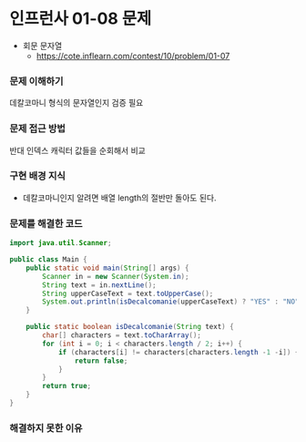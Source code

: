 # 인프런사 01-08 문제
- 회문 문자열
  - https://cote.inflearn.com/contest/10/problem/01-07

### 문제 이해하기
데칼코마니 형식의 문자열인지 검증 필요

### 문제 접근 방법
반대 인덱스 캐릭터 값들을 순회해서 비교

### 구현 배경 지식
- 데칼코마니인지 알려면 배열 length의 절반만 돌아도 된다.

### 문제를 해결한 코드
```java
import java.util.Scanner;

public class Main {
    public static void main(String[] args) {
        Scanner in = new Scanner(System.in);
        String text = in.nextLine();
        String upperCaseText = text.toUpperCase();
        System.out.println(isDecalcomanie(upperCaseText) ? "YES" : "NO");
    }

    public static boolean isDecalcomanie(String text) {
        char[] characters = text.toCharArray();
        for (int i = 0; i < characters.length / 2; i++) {
            if (characters[i] != characters[characters.length -1 -i]) {
                return false;
            }
        }
        return true;
    }
}
```

### 해결하지 못한 이유

